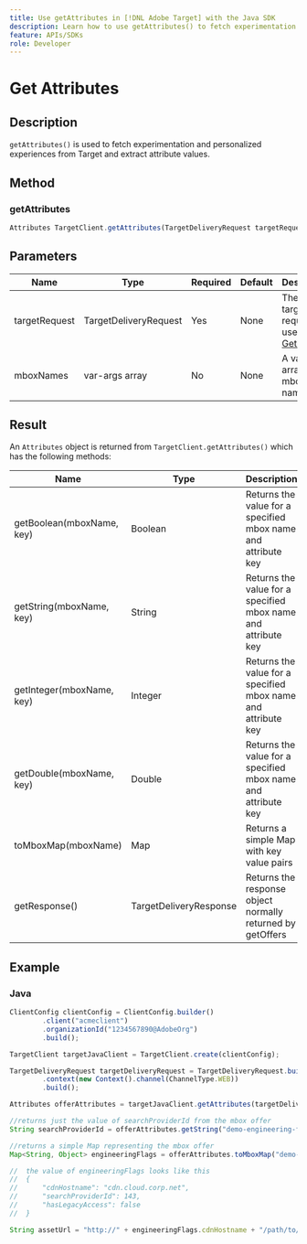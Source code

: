 ```yaml
---
title: Use getAttributes in [!DNL Adobe Target] with the Java SDK
description: Learn how to use getAttributes() to fetch experimentation and personalized experiences from [!DNL Target] and extract attribute values.
feature: APIs/SDKs
role: Developer
---
```


# Get Attributes

## Description

`getAttributes()` is used to fetch experimentation and personalized experiences from Target and extract attribute values.

## Method

### getAttributes

```javascript
Attributes TargetClient.getAttributes(TargetDeliveryRequest targetRequest, String ...mboxes)
```

## Parameters

|Name|Type|Required|Default|Description|
| --- | --- | --- | --- | --- |
|targetRequest|TargetDeliveryRequest|Yes|None|The same target request as used for [Get Offers​](get-offers.md)|
|mboxNames|var-args array|No|None|A var-args array of mbox names|


## Result

An `Attributes` object is returned from `TargetClient.getAttributes()` which has the following methods:

|Name|Type|Description|
| --- | --- | --- |
|getBoolean(mboxName, key)|Boolean|Returns the value for a specified mbox name and attribute key|
|getString(mboxName, key)|String|Returns the value for a specified mbox name and attribute key|
|getInteger(mboxName, key)|Integer|Returns the value for a specified mbox name and attribute key|
|getDouble(mboxName, key)|Double|Returns the value for a specified mbox name and attribute key|
|toMboxMap(mboxName)|Map|Returns a simple Map with key value pairs|
|getResponse()|TargetDeliveryResponse|Returns the response object normally returned by getOffers|

## Example

### Java

```javascript
ClientConfig clientConfig = ClientConfig.builder()
        .client("acmeclient")
        .organizationId("1234567890@AdobeOrg")
        .build();

TargetClient targetJavaClient = TargetClient.create(clientConfig);

TargetDeliveryRequest targetDeliveryRequest = TargetDeliveryRequest.builder()
        .context(new Context().channel(ChannelType.WEB))
        .build();

Attributes offerAttributes = targetJavaClient.getAttributes(targetDeliveryRequest, "demo-engineering-flags");

//returns just the value of searchProviderId from the mbox offer
String searchProviderId = offerAttributes.getString("demo-engineering-flags", "searchProviderId");

//returns a simple Map representing the mbox offer
Map<String, Object> engineeringFlags = offerAttributes.toMboxMap("demo-engineering-flags");

//  the value of engineeringFlags looks like this
//  {
//      "cdnHostname": "cdn.cloud.corp.net",
//      "searchProviderId": 143,
//      "hasLegacyAccess": false
//  }

String assetUrl = "http://" + engineeringFlags.cdnHostname + "/path/to/asset";
```